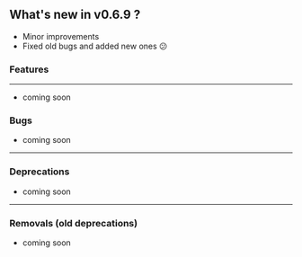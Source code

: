 ## What's new in v0.6.9 ?

- Minor improvements
- Fixed old bugs and added new ones 😕

### Features

---

- coming soon

### Bugs

- coming soon

---

### Deprecations

- coming soon

---

### Removals (old deprecations)

- coming soon
